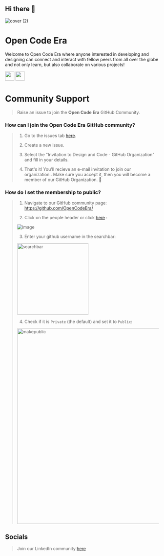 ## Hi there 👋
![cover (2)](https://github.com/OpenCodeEra/.github/assets/100958893/0f30ae45-1b89-4285-8ff2-6263cf68dbd7)


# **Open Code Era**

Welcome to Open Code Era where anyone interested in developing and designing can connect and interact with fellow peers from all over the globe and not only learn, but also collaborate on various projects!

<a href="https://www.linkedin.com/company/open-code-era/" style="text-decoration:none">
  <img height="30" src="https://img.shields.io/badge/linkedin-blue.svg?&style=for-the-badge&logo=linkedin&logoColor=white" />
</a>
<a href="https://github.com/OpenCodeEra" style="text-decoration:none">
  <img height="30" src="https://img.shields.io/badge/Github-grey.svg?&style=for-the-badge&logo=Github&logoColor=white" />
</a>
<br/>

# Community Support

> Raise an issue to join the **Open Code Era** GitHub Community.

### How can I join the Open Code Era GitHub community?

> 1. Go to the issues tab [here](https://github.com/OpenCodeEra/.github/issues).
>   
> 2. Create a new issue.
> 
> 3. Select the "Invitation to Design and Code - GitHub Organization" and fill in your details.
> 
> 4. That's it! You'll recieve an e-mail invitation to join our organization.. Make sure you accept it, then you will become a member of our GitHub Organization. 🎉

### How do I set the membership to public?

> 1. Navigate to our GitHub community page: https://github.com/OpenCodeEra/
>   
> 2. Click on the people header or click [here](https://github.com/orgs/OpenCodeEra/people) : <br>
>   
>![image](https://github.com/OpenCodeEra/.github/assets/100958893/9765e091-9369-4689-ae38-18d503a68af8) <br>
>   
> 3. Enter your github username in the searchbar: <br>
>   
> <img width="233" alt="searchbar" src="https://user-images.githubusercontent.com/65373279/133414391-f26a56a3-2b0a-47ba-a598-37fb30ead5eb.PNG"> <br>
>   
> 4. Check if it is `Private` (the default) and set it to `Public`: <br>
>   
> <img width="639" alt="makepublic" src="https://user-images.githubusercontent.com/65373279/133414458-d76d47b4-1c96-439c-aff9-41a16a93ef9b.png"> <br>
  
## Socials

> Join our LinkedIn community [here](https://www.linkedin.com/company/open-code-era/)   


